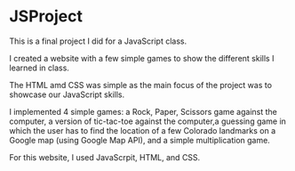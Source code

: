 # JSProject
This is a final project I did for a JavaScript class. 

I created a website with a few simple games to show the different skills I learned in class.

The HTML amd CSS was simple as the main focus of the project was to showcase our JavaScript skills.

I implemented 4 simple games: a Rock, Paper, Scissors game against the computer, a version of tic-tac-toe against the computer,a guessing game in which the user has to find the location of a few Colorado landmarks on a Google map (using Google Map API), and a simple multiplication game.

For this website, I used JavaScrpit, HTML, and CSS. 
